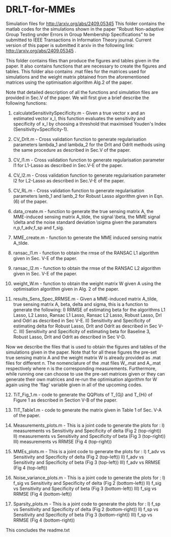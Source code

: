 # DRLT-for-MMEs
Simulation files for http://arxiv.org/abs/2409.05345
This folder contains the matlab codes for the simulations shown in the paper "Robust Non-adaptive Group Testing under Errors in
Group Membership Specifications" to be submitted to IEEE Transactions in Information Theory journal. Current version of this paper is submitted it arxiv in the following link: http://arxiv.org/abs/2409.05345 .

This folder contains files than produce the figures and tables given in the paper. It also contains functions that are necessary to create the figures and tables. This folder also contains .mat files for the matrices used for simulations and the weight matrix pbtained from the aforementioned matrices using the optimisation algorithm Alg.2 of the paper.

Note that detailed description of all the functions and simulation files are provided in Sec.V of the paper.
We will first give a brief describe the following functions:

1) calculateSensitivitySpecificity.m - Given a true vector x and an estimated vector x_l, this function evaluates the sensitivity and specificity of x_l by choosing a threshold that maximised Youden's Index (Sensitivity+Specificity-1).

2) CV_Drlt.m - Cross validation function to generate regularisation parameters lambda_1 and lambda_2 for the Drlt and Odrlt methods using the same procedure as described in Sec.V of the paper.

3) CV_l1.m - Cross validation function to generate regularisation parameter l1 for L1-Lasso as described in Sec.V-E of the paper.

4) CV_l2.m - Cross validation function to generate regularisation parameter l2 for L2-Lasso as described in Sec.V-E of the paper.

5) CV_RL.m - Cross validation function to generate regularisation parameters lamb_1 and lamb_2 for Robust Lasso algorithm given in Eqn.(6) of the paper.

6) data_create.m - function to generate the  true sensing matrix A, the MME-induced sensing matrix A_tilde, the signal \beta, the MME signal \delta and the noise standard deviation \sigma given the paramaters n,p,f_adv,f_sp and f_sig.

7) MME_create.m - function to generate the MME induced sensing matrix A_tilde.

8) ransac_l1.m - function to obtain the rmse of the RANSAC L1 algorithm given in Sec. V-E of the paper.

9) ransac_l2.m - function to obtain the rmse of the RANSAC L2 algorithm given in Sec. V-E of the paper.

10) weight_W.m - function to obtain the weight matrix W given A using the optimisation algorithm given in  Alg. 2 of the paper.

11) results_Sens_Spec_RRMSE.m - Given a MME-induced matrix A_tilde, true sensing matrix A, beta, delta and sigma, this is a function to generate the following:
	I) RRMSE of estimating beta for the algorithms L1 Lasso, L2 Lasso, Ransac L1 Lasso, Ransac L2 Lasso, Robust Lasso, Drl and Odrl as described in Sec V-E.
	II) Sensitivity and Specificity of estimating delta for Robust Lasso, Drlt and Odrlt as described in Sec V-C.
	III) Sensitivity and Specificity of estimating beta for Baseline 3, Robust Lasso, Drlt and Odrlt as described in Sec V-D.

Now we describe the files that is used to obtain the figures and tables of the simulations given in the paper. Note that for all these figures the pre-set true sensing matrix A and the weight matrix W is already provided as .mat files for different n. The nomenclature of the .mat files W_<n>.mat and A_<n>.mat respectively where n is the corresponding measurements. Furthermore, while running one can choose to use the pre-set matrices given or they can generate their own matrices and re-run the optimisation algorithm for W again using the 'flag' variable given in all of the upcoming codes.

12) TiT_Fig_1.m - code to generate the QQPlots of T_{Gj} and T_{Hi} of Figure 1 as described in Section V-B of the paper.

13) TIT_Table1.m - code to generate the matrix given in Table 1 of Sec. V-A of the paper.

14) Measurements_plots.m - This is a joint code to generate the plots for :
	I) measurements vs Sensitivity and Specificity of delta (Fig 2 (top-right)) 
	II) measurements vs Sensitivity and Specificity of beta (Fig 3 (top-right)) 
	III) measurements vs RRMSE (Fig 4 (top-right)) 
15) MMEs_plots.m - This is a joint code to generate the plots for :
	I) f_adv vs Sensitivity and Specificity of delta (Fig 2 (top-left)) 
	II) f_adv vs Sensitivity and Specificity of beta (Fig 3 (top-left)) 
	III) f_adv vs RRMSE (Fig 4 (top-left)) 
16) Noise_variance_plots.m - This is a joint code to generate the plots for :
	I) f_sig vs Sensitivity and Specificity of delta (Fig 2 (bottom-left)) 
	II) f_sig vs Sensitivity and Specificity of beta (Fig 3 (bottom-left)) 
	III) f_sig vs RRMSE (Fig 4 (bottom-left))
17) Sparsity_plots.m - This is a joint code to generate the plots for :
	I) f_sp vs Sensitivity and Specificity of delta (Fig 2 (bottom-right)) 
	II) f_sp vs Sensitivity and Specificity of beta (Fig 3 (bottom-right)) 
	III) f_sp vs RRMSE (Fig 4 (bottom-right))

This concludes the readme.txt
